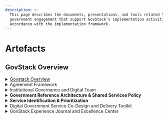 ```yaml
---
description: >-
  This page describes the documents, presentations, and tools related to
  government engagement that support GovStack's implementation activities in
  accordance with the implementation framework.
---
```


# Artefacts

## **GovStack Overview**

<details>

<summary><a href="artefacts.md#govstack-overview">Govstack Overview</a></summary>

### GovStack Introduction Presentation

**Description of artefact**: The presentation outlines the motivation, concept and approach that GovStack uses t  accelerate countries’ ownership of digital solutions.

**Link to artefact:** [**GovStack Intro Deck**](https://gizonline.sharepoint.com/:p:/r/sites/ICTBuildingBlocks-CommondigitalSDGplatformwithguests/\_layouts/15/Doc.aspx?sourcedoc=%7BBB3A9964-3BC9-42BF-85F6-D587D66B81F7%7D\&file=GovStack%20Intro%20Deck.pptx\&action=edit\&mobileredirect=true\&cid=101eb29c-98dd-4e31-8575-fea625290ff6)****

### **GovStack YouTube channel**

&#x20;**Description of artefact**: **** The YouTube channel will house all of GovStack's Long and short format videos

**Link to artefact: \*to be developed**

### **GovStack service design & delivery approach posters**

**Description of artefact**: These posters can be printed out as physical posters.

**Link to artefact: \*to be developed**

### **GovStack physical Building Blocks 3D Printable**

**Description of artefact**:

**Link to artefact:  \*to be developed**

### **GovStack Country Engagement FW Teams**

**Description of artefact**: The presentation describes the engagements in which GovStack is involved across multiple countries and continents.

**Link to artefact:** [ **GovStack Country Engagement FW Teams**](https://gizonline.sharepoint.com/:p:/r/sites/ICTBuildingBlocks-CommondigitalSDGplatformwithguests/\_layouts/15/Doc.aspx?sourcedoc=%7B8E6FADC1-C86A-4B92-A305-BE4E70E1D498%7D\&file=GovStack%20Country%20Engagement%20FW%20Teams.pptx\&action=edit\&mobileredirect=true)****

</details>

<details>

<summary>Agreement Framework</summary>

### Scope of Work (MoU)

**Description of artefact**:

**Link to artefact:** [**Scope of Work**](https://gizonline.sharepoint.com/:w:/r/sites/ICTBuildingBlocks-CommondigitalSDGplatformwithguests/\_layouts/15/Doc.aspx?sourcedoc=%7B6479C216-8AD3-47AA-B377-AD3643F7C850%7D\&file=Scope%20of%20Work%20.docx\&action=default\&mobileredirect=true)****

**Part of Module 2 on GovStack LMS**

### **High Level Roadmap (MoU)**

**Description of artefact**:

**Link to artefact:** [**High Level Roadmap**](https://gizonline.sharepoint.com/:x:/r/sites/ICTBuildingBlocks-CommondigitalSDGplatformwithguests/\_layouts/15/Doc.aspx?sourcedoc=%7B765E897B-DF2A-4D73-B122-E06E55F64EBC%7D\&file=High%20Level%20Roadmap.xlsx\&action=default\&mobileredirect=true)****

**Part of Module 2 on GovStack LMS**

### **High Level Roadmap (MoU) Presentation**

**Description of artefact**:

**Link to artefact:** [**High Level Roadmap**](https://gizonline.sharepoint.com/:p:/r/sites/ICTBuildingBlocks-CommondigitalSDGplatformwithguests/\_layouts/15/Doc.aspx?sourcedoc=%7B305021B6-E169-44D2-94BB-4DEA4D3D5F67%7D\&file=High%20Level%20Roadmap.pptx\&action=edit\&mobileredirect=true)****

**Part of Module 2 on GovStack LMS**

### High Level Stakeholders/ Country Who's Who Report (CWWR)

**Description of artefact**:

**Link to artefact:** [**Country Who's Who Report**](https://gizonline.sharepoint.com/:w:/r/sites/ICTBuildingBlocks-CommondigitalSDGplatformwithguests/\_layouts/15/Doc.aspx?sourcedoc=%7B63FC0F7E-8E72-4D1C-80CA-75D50E04571C%7D\&file=Initial%20Team%20Description.docx\&action=default\&mobileredirect=true\&cid=6215ef03-b374-4902-beed-1ede730937db)****

**Part of Module 2 on GovStack LMS**

### Contract management platform for management of MoU

**Description of artefact**:

**Link to artefact: \*to be developed**

**Part of Module 2 on GovStack LMS**

### Guide + Template for development of Agreement of cooperation (various forms)

**Description of artefact**:

**Link to artefact: \*to be developed**

**Part of Module 2 on GovStack LMS**

</details>

<details>

<summary>Institutional Governance and Digital Team</summary>

### Country Digital Team

**Description of artefact**:

**Link to artefact:** [**Sample Digital team**](https://app.gitbook.com/o/pxmRWOPoaU8fUAbbcrus/s/4D3oEcPGpYoKnwkQmCzJ/\~/changes/OpvYVTiY5820LuHfEAbv/govstack-implementation-playbook/annex/sample-digital-team-composition)****

Part of **Module 6 n GovStack LMS**

### User Profiles Taxonomy, and competencies

**Description of artefact**:

**Link to artefact:** [**User Profiles taxonomy**](../annex/govstack-user-profiles-taxonomy.md)****

Part of **Module 6 on GovStack LMS**

### **Updated RFI-4**

**Description of artefact**:

**Link to artefact: \*to be developed**

**Part of Module 6 on GovStack LMS**

### **Organization Chart**

**Description of artefact**:

**Link to artefact: \*to be developed**

**Part of Module 6 on GovStack LMS**

</details>

<details>

<summary><strong>Government Reference Architecture &#x26; Shared Services Policy</strong></summary>

### **GovStack Eco-System Reference Architecture**

**Description of artefact**:

**Link to artefact: \*to be developed**

**Part of Module 7 on GovStack LMS**

### Shared Service Policy Template

**Description of artefact**:

**Link to artefact: \*to be developed**

**Part of Module 7 on GovStack LMS**

</details>

<details>

<summary><strong>Service Identification &#x26; Prioritization</strong></summary>

### **Service Catalogue Optimization & Prioritization Criteria**

**Description of artefact**:

**Link to artefact:** [**GovStack Guide to Services Identification, Prioritization & Ranking**](https://gizonline.sharepoint.com/:p:/r/sites/ICTBuildingBlocks-CommondigitalSDGplatformwithguests/\_layouts/15/Doc.aspx?sourcedoc=%7B1C0A9B15-C7A2-49FC-A650-D2E71DE6D75B%7D\&file=GovStack%20approach%20to%20Services%20Identification%2C%20Prioritization%20%26%20Ranking.pptx\&action=edit\&mobileredirect=true)****

**Part of Module 8 on GovStack LMS**

### **Prioritization and ranking matrix**

**Description of artefact**:

**Link to artefact: \*to be developed**

**Part of Module 8 on GovStack LMS**

### **Presentation of proposed prioritization & ranking approach**

**Description of artefact**:

**Link to artefact:** [**Presentation on proposed service prioritization**](https://gizonline.sharepoint.com/:p:/r/sites/ICTBuildingBlocks-CommondigitalSDGplatformwithguests/\_layouts/15/Doc.aspx?sourcedoc=%7BF55C1D61-6076-4CDD-A716-E6B7830B586C%7D\&file=Prioritization%20and%20Ranking%20Workshop%20PPT.pptx\&action=edit\&mobileredirect=true)****

**Part of Module 8 on GovStack LMS**

### **Country Priority Service Report**

**Description of artefact**:

**Link to artefact: \*to be developed**

**Part of Module 8 on GovStack LMS**

### **Request for Information-1 (RFI-1)**

**Description of artefact**: RFI-1 enables the country engagement team to better understand the digital service design standard and delivery protocol in the implementing country.&#x20;

**Link to artefact:** [**RFI-1**](https://form.jotform.com/221854827115356)****

**Part of Module 8 on GovStack LMS**

### **Request for Information-2 (RFI-2)**

**Description of artefact**: RFI-2 is a service catalogue that facilitates the analysis of prerequisites and identification of opportunities to simplify services before establishing a digitalization roadmap.

**Link to artefact:** [**RFI-2**](https://gizonline.sharepoint.com/:x:/r/sites/ICTBuildingBlocks-CommondigitalSDGplatformwithguests/\_layouts/15/Doc.aspx?sourcedoc=%7BFEBA28BA-9997-488F-BEFE-2FCD280CE14D%7D\&file=version0.2CE%20DSDS%20RFI2.xlsx\&action=default\&mobileredirect=true\&cid=9e0aae05-1256-45c7-9dc3-856627536721)****

**Part of Module 8 on GovStack LMS**

### **Request for Information-3 (RFI-3)**

**Description of artefact**: RFI-3 visualizes a citizen's user and business journey from 'womb to tomb', enabling us to take a user-centered approach when designing services.

**Link to artefact:** [**RFI-3**](https://miro.com/app/board/uXjVOiQif00=/?share\_link\_id=816348815953)****

**Part of Module 8 on GovStack LMS**

### **Request for Information-4 (RFI-4)**

**Description of artefact**: RFI-4 enables the country team to establish an initial understanding of the current status quo regarding digital capability in the country we are working with.

**Link to artefact:** [**RFI-4**](https://form.jotform.com/222551422978056)****

**Part of Module 8 on GovStack LMS**

### **Request for Information-5 (RFI-5)**

**Description of artefact**: RFI-5 allows us to chart every step that the user must take to avail a service. This includes pre-contact, contact and post-contact phase of the service.

**Link to artefact:** [**RFI-5**](https://miro.com/app/board/uXjVOiQif00=/)****

**Part of Module 8 on GovStack LMS**

### **TO-BE User Journey**

**Description of artefact**: The TO-BE user journey charts the development of a new service, following responses from RFI-5, in line with the current draft regulatory sequence and obligations.

**Link to artefact:** [**TO-BE User Journey**](https://gizonline.sharepoint.com/:x:/r/sites/ICTBuildingBlocks-CommondigitalSDGplatformwithguests/\_layouts/15/Doc.aspx?sourcedoc=%7BF4DA784D-C473-4402-82AF-6374465BB887%7D\&file=Artefact%20Tracker.xlsx\&action=default\&mobileredirect=true\&cid=e616ccdc-7937-4950-aa77-317b84fd00e0)****

**Part of Module 8 on GovStack LMS**

### **User Needs Assessment**

**Description of artefact**:

**Link to artefact: \*to be developed**

**Part of Module 8 on GovStack LMS**

</details>

<details>

<summary>Digital Government Service Co-Design and Delivery Toolkit</summary>

### User Needs Research Plan

**Description of artefact**:  Includes interview guide, focus group guide, mystery shopper instructions, user journey workshop agenda&#x20;

**Link to artefact: \*to be developed**

**Part of Module 9.1 on GovStack LMS**

### User Needs Report

**Description of artefact**: **Details the AS-IS user journeys, user personas and user needs assessments**

**Link to artefact: \*to be developed**

**Part of Module 9.1 on GovStack LMS**

### **Product & technical requirement template**

**Description of artefact**:

**Link to artefact: \*to be developed**

**Part of Module 9.3 on GovStack LMS**

### **Test script Templates**

**Description of artefact**:

**Link to artefact: \*to be developed**

**Part of Module 9.3 on GovStack LMS**

### **QA Template**

**Description of artefact**:

**Link to artefact: \*to be developed**

**Part of Module 9.3 on GovStack LMS**

### **Digital Security Drill template**

**Description of artefact**:

**Link to artefact: \*to be developed**

**Part of Module 9.3 on GovStack LMS**

### **Release plan to Production template**

**Description of artefact**:

**Link to artefact: \*to be developed**

**Part of Module 9.3 on GovStack LMS**

### **Infrastructure Checklist and Procurement Plan**

**Description of artefact**: The infrastructure setup outlines the infrastructure environments and aids in the procurement of infrastructure that is in line with GovStack specs and Green GovStack procurement guide.

**Link to artefact: \*to be developed**

**Part of Module 9.3 on GovStack LMS**

</details>

<details>

<summary>GovStack Experience Journal and Excellence Center</summary>

### GovStack Experience Journal

**Description of artefact**: A comprehensive document detailing the journey of identification, conceptualization, development, prototyping, deployment and scalability of services.

**Link to artefact: \*to be developed**

**Part of Module 10 on GovStack LMS**

### **Green GovStack Procurement Guide**

**Description of artefact**: Green GovStack procurement guide outlines GovStack's contribution to the development of a sustainable society by prioritizing procurement of goods, products and services with a reduced environmental impact.

**Link to artefact: \*to be developed**

**Part of Module 10 on GovStack LMS**

### **Guide to Develop Digital Inclusion Strategy**

**Description of artefact**: The Digital Inclusion Strategy is a strategic plan designed to ensure that everyone in the community understands the benefits of a digital society and has access to the skills and technology required to participate in that society.

**Link to artefact: \*to be developed**

**Part of Module 11 on GovStack LMS**

****

</details>
